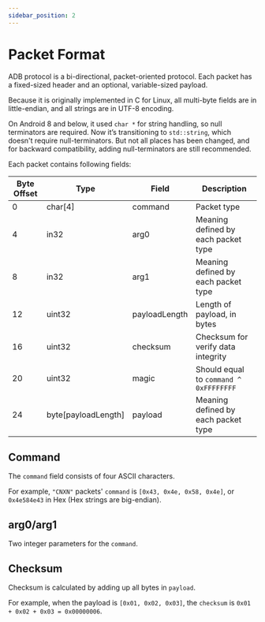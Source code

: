 ```yaml
---
sidebar_position: 2
---
```


# Packet Format

ADB protocol is a bi-directional, packet-oriented protocol. Each packet has a fixed-sized header and an optional, variable-sized payload.

Because it is originally implemented in C for Linux, all multi-byte fields are in little-endian, and all strings are in UTF-8 encoding.

On Android 8 and below, it used `char *` for string handling, so null terminators are required. Now it’s transitioning to `std::string`, which doesn't require null-terminators. But not all places has been changed, and for backward compatibility, adding null-terminators are still recommended.

Each packet contains following fields:

| Byte Offset | Type                | Field         | Description                            |
| ----------- | ------------------- | ------------- | -------------------------------------- |
| 0           | char[4]             | command       | Packet type                            |
| 4           | in32                | arg0          | Meaning defined by each packet type    |
| 8           | in32                | arg1          | Meaning defined by each packet type    |
| 12          | uint32              | payloadLength | Length of payload, in bytes            |
| 16          | uint32              | checksum      | Checksum for verify data integrity     |
| 20          | uint32              | magic         | Should equal to `command ^ 0xFFFFFFFF` |
| 24          | byte[payloadLength] | payload       | Meaning defined by each packet type    |

## Command

The `command` field consists of four ASCII characters.

For example, `"CNXN"` packets' `command` is `[0x43, 0x4e, 0x58, 0x4e]`, or `0x4e584e43` in Hex (Hex strings are big-endian).

## arg0/arg1

Two integer parameters for the `command`.

## Checksum

Checksum is calculated by adding up all bytes in `payload`.

For example, when the payload is `[0x01, 0x02, 0x03]`, the `checksum` is `0x01 + 0x02 + 0x03 = 0x00000006`.
